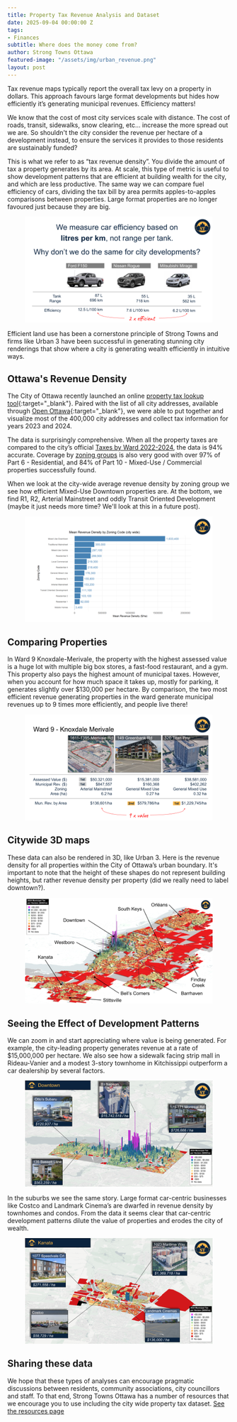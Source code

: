 ```yaml
---
title: Property Tax Revenue Analysis and Dataset
date: 2025-09-04 00:00:00 Z
tags:
- Finances
subtitle: Where does the money come from?
author: Strong Towns Ottawa
featured-image: "/assets/img/urban_revenue.png"
layout: post
---
```


Tax revenue maps typically report the overall tax levy on a property in dollars. This approach favours large format developments but hides how efficiently it’s generating municipal revenues. Efficiency matters!

We know that the cost of most city services scale with distance. The cost of roads, transit, sidewalks, snow clearing, etc... increase the more spread out we are. So shouldn't the city consider the revenue per hectare of a development instead, to ensure the services it provides to those residents are sustainably funded?

This is what we refer to as “tax revenue density”. You divide the amount of tax a property generates by its area. At scale, this type of metric is useful to show development patterns that are efficient at building wealth for the city, and which are less productive. The same way we can compare fuel efficiency of cars, dividing the tax bill by area permits apples-to-apples comparisons between properties. Large format properties are no longer favoured just because they are big.

<figure class="text-center">
<img src="/assets/img/revenue_efficiency.png">
</figure>

Efficient land use has been a cornerstone principle of Strong Towns and firms like Urban 3 have been successful in generating stunning city renderings that show where a city is generating wealth efficiently in intuitive ways. 

## Ottawa's Revenue Density

The City of Ottawa recently launched an online [property tax lookup tool](https://propertytaxes-taxesfoncieres.ottawa.ca/en){:target="_blank"}. Paired with the list of all city addresses, available through [Open Ottawa](https://open.ottawa.ca/){:target="_blank"}, we were able to put together and visualize most of the 400,000 city addresses and collect tax information for years 2023 and 2024.

The data is surprisingly comprehensive. When all the property taxes are compared to the city’s official [Taxes by Ward 2022-2024](https://open.ottawa.ca/datasets/26c90c66fb8042778cd7e3685365a918_0/explore), the data is 94% accurate. Coverage by [zoning groups](https://ottawa.ca/en/living-ottawa/laws-licences-and-permits/laws/laws-z/zoning-law-no-2008-250/zoning-law-2008-250-consolidation) is also very good with over 97% of Part 6 - Residential, and 84% of Part 10 - Mixed-Use / Commercial properties successfully found.

When we look at the city-wide average revenue density by zoning group we see how efficient Mixed-Use Downtown properties are. At the bottom, we find R1, R2, Arterial Mainstreet and oddly Transit Oriented Development (maybe it just needs more time? We'll look at this in a future post).

<figure class="text-center">
<img src="/assets/img/revenue_zoning_code.png">
</figure>

## Comparing Properties

In Ward 9 Knoxdale-Merivale, the property with the highest assessed value is a huge lot with multiple big box stores, a fast-food restaurant, and a gym. This property also pays the highest amount of municipal taxes. However, when you account for how much space it takes up, mostly for parking, it generates slightly over $130,000 per hectare. By comparison, the two most efficient revenue generating properties in the ward generate municipal revenues up to 9 times more efficiently, and people live there!

<figure class="text-center">
<img src="/assets/img/revenue_ward_9.png">
</figure>

## Citywide 3D maps

These data can also be rendered in 3D, like Urban 3. Here is the revenue density for all properties within the City of Ottawa’s urban boundary. It's important to note that the height of these shapes do not represent building heights, but rather revenue density per property (did we really need to label downtown?).

<figure class="text-center">
<img src="/assets/img/revenue_urban_markup.png">
</figure>

## Seeing the Effect of Development Patterns

We can zoom in and start appreciating where value is being generated. For example, the city-leading property generates revenue at a rate of $15,000,000 per hectare. We also see how a sidewalk facing strip mall in Rideau-Vanier and a modest 3-story townhome in Kitchissippi outperform a car dealership by several factors.

<figure class="text-center">
<img src="/assets/img/revenue_downtown.png">
</figure>

In the suburbs we see the same story. Large  format car-centric businesses like Costco and Landmark Cinema’s are dwarfed in revenue density by townhomes and condos. From the data it seems clear that car-centric development patterns dilute the value of properties and erodes the city of wealth. 

<figure class="text-center">
<img src="/assets/img/revenue_kanata.png">
</figure>

## Sharing these data

We hope that these types of analyses can encourage pragmatic discussions between residents, community associations, city councillors and staff. To that end, Strong Towns Ottawa has a number of resources that we encourage you to use including the city wide property tax dataset. [See the resources page](/resources/)